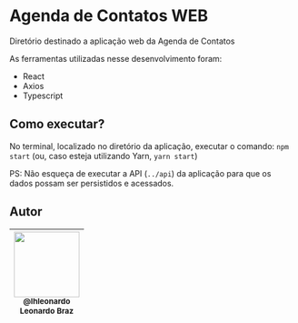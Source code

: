# Agenda de Contatos WEB

Diretório destinado a aplicação web da Agenda de Contatos

As ferramentas utilizadas nesse desenvolvimento foram:

- React
- Axios
- Typescript

## Como executar?

No terminal, localizado no diretório da aplicação, executar o comando: `npm start` (ou, caso esteja utilizando Yarn, `yarn start`)

PS: Não esqueça de executar a API (`../api`) da aplicação para que os dados possam ser persistidos e acessados.

## Autor

| [<img src="https://avatars0.githubusercontent.com/u/11544276?v=4&s=450" width=115><br><sub>@lhleonardo</sub>](https://github.com/lhleonardo) <br><sub>Leonardo Braz</sub> |
| :-----------------------------------------------------------------------------------------------------------------------------------------------------------------------: |


